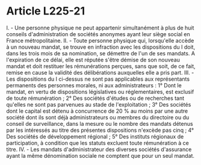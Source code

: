 # Article L225-21

I. - Une personne physique ne peut appartenir simultanément à plus de huit conseils d'administration de sociétés anonymes ayant leur siège social en France métropolitaine.   II. - Toute personne physique qui, lorsqu'elle accède à un nouveau mandat, se trouve en infraction avec les dispositions du I doit, dans les trois mois de sa nomination, se démettre de l'un de ses mandats. A l'expiration de ce délai, elle est réputée s'être démise de son nouveau mandat et doit restituer les rémunérations perçues, sans que soit, de ce fait, remise en cause la validité des délibérations auxquelles elle a pris part.   III. - Les dispositions du I ci-dessus ne sont pas applicables aux représentants permanents des personnes morales, ni aux administrateurs :   1° Dont le mandat, en vertu de dispositions législatives ou réglementaires, est exclusif de toute rémunération ;   2° Des sociétés d'études ou de recherches tant qu'elles ne sont pas parvenues au stade de l'exploitation ;   3° Des sociétés dont le capital est détenu à concurrence de 20 % au moins par une autre société dont ils sont déjà administrateurs ou membres du directoire ou du conseil de surveillance, dans la mesure ou le nombre des mandats détenus par les intéressés au titre des présentes dispositions n'excède pas cinq ;   4° Des sociétés de développement régional ;   5° Des instituts régionaux de participation, à condition que les statuts excluent toute rémunération à ce titre.   IV. - Les mandats d'administrateur des diverses sociétés d'assurance ayant la même dénomination sociale ne comptent que pour un seul mandat.